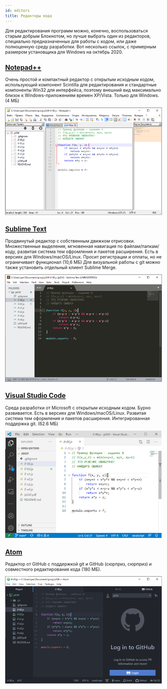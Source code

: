 ```yaml
---
id: editors
title: Редакторы кода
---
```


Для редактирования программ можно, конечно, воспользоваться старым добрым Блокнотом, но лучше выбрать один из редакторов, специально предназначенных для работы с кодом, или даже полноценную среду разработки. Вот несколько ссылок, с примерным размером установщика для Windows на октябрь 2020.

## [Notepad++](https://notepad-plus-plus.org/)

Очень простой и компактный редактор с открытым исходным кодом, использующий компонент Scintilla для редактирования и стандартные компоненты Win32 для интерфейса, поэтому внешний вид максимально близок к Windows-приложениям времен XP/Vista. Только для Windows. (4 MБ)

![Notepad++ Screenshot](../static/img/editors-notepad++.png 'Notepad++')


## [Sublime Text](https://www.sublimetext.com/)

Продвинутый редактор с собственным движком отрисовки. Множественные выделения, мгновенная навигация по файлам/папкам/коду, развитая система тем офромления и пакетов расширения. Есть в версиях для Windows/macOS/Linux. Просит регистрации и оплаты, но не ограничивает функционал (10,6 МБ) Для визуальной работы с git можно также установить отдельный клиент Sublime Merge.

![Sublime Text Screenshot](../static/img/editors-sublime.png 'Sublime Text')


## [Visual Studio Code](https://https://code.visualstudio.com/)

Среда разработки от Microsoft с открытым исходным кодом. Бурно развивается. Есть в версиях для Windows/macOS/Linux. Развитая система тем оформления и пакетов расширения. Интегрированная поддержка git. (62.6 МБ)

![VS Code Screenshot](../static/img/editors-vscode.png 'Visual Studio Code')


## [Atom](https://www.atom.io/)

Редактор от GitHub с поддержкой git и GitHub (сюрприз, сюрприз) и совместного редактирования кода (180 МБ).

![Atom Screenshot](../static/img/editors-atom.png 'Atom')
